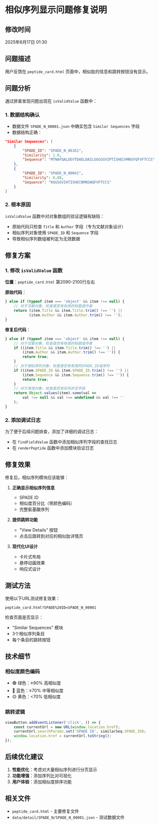 # 相似序列显示问题修复说明

## 修改时间
2025年6月17日 01:30

## 问题描述

用户反馈在 `peptide_card.html` 页面中，相似肽的信息和跳转按钮没有显示。

## 问题分析

通过排查发现问题出现在 `isValidValue` 函数中：

### 1. 数据结构确认
- 数据文件 `SPADE_N_00001.json` 中确实包含 `Similar Sequences` 字段
- 数据结构正确：
```json
"Similar Sequences": [
    {
        "SPADE_ID": "SPADE_N_06161",
        "Similarity": 1.0,
        "Sequence": "MTNAFQALDEVTDAELDAILGGGSGVIPTISHECHMNSFQFVFTCCS"
    },
    {
        "SPADE_ID": "SPADE_N_00041", 
        "Similarity": 0.88,
        "Sequence": "KGGSGVIHTISHECNMNSWQFVFTCCS"
    }
]
```

### 2. 根本原因
`isValidValue` 函数中对对象数组的验证逻辑有缺陷：
- 原始代码只检查 `Title` 和 `Author` 字段（专为文献对象设计）
- 相似序列对象使用 `SPADE_ID` 和 `Sequence` 字段
- 导致相似序列数组被判定为无效数据

## 修复方案

### 1. 修改 `isValidValue` 函数
**位置**：`peptide_card.html` 第2090-2100行左右

**原始代码**：
```javascript
} else if (typeof item === 'object' && item !== null) {
    // 对于文献对象，检查是否有有效的标题或作者
    return (item.Title && item.Title.trim() !== '') || 
           (item.Author && item.Author.trim() !== '');
}
```

**修复后代码**：
```javascript
} else if (typeof item === 'object' && item !== null) {
    // 对于文献对象，检查是否有有效的标题或作者
    if ((item.Title && item.Title.trim() !== '') || 
        (item.Author && item.Author.trim() !== '')) {
        return true;
    }
    // 对于相似序列对象，检查是否有有效的SPADE_ID或序列
    if ((item.SPADE_ID && item.SPADE_ID.trim() !== '') || 
        (item.Sequence && item.Sequence.trim() !== '')) {
        return true;
    }
    // 对于其他对象，检查是否有任何非空字段
    return Object.values(item).some(val => 
        val !== null && val !== undefined && val !== ''
    );
}
```

### 2. 添加调试日志
为了便于后续问题排查，添加了详细的调试日志：
- 在 `findFieldValue` 函数中添加相似序列字段的查找日志
- 在 `renderPeptide` 函数中添加模块验证日志

## 修复效果

修复后，相似序列模块应该能够：

1. **正确显示相似序列信息**
   - SPADE ID
   - 相似度百分比（带颜色编码）
   - 完整氨基酸序列

2. **提供跳转功能**
   - "View Details" 按钮
   - 点击后跳转到对应的相似肽详情页

3. **现代化UI设计**
   - 卡片式布局
   - 悬停动画效果
   - 响应式设计

## 测试方法

使用以下URL测试修复效果：
```
peptide_card.html?SPADE%20ID=SPADE_N_00001
```

检查页面是否显示：
- "Similar Sequences" 模块
- 3个相似序列条目
- 每个条目的跳转按钮

## 技术细节

### 相似度颜色编码
- 🟢 绿色：≥90% 高相似度
- 🔵 蓝色：≥70% 中等相似度  
- 🟡 黄色：<70% 低相似度

### 跳转逻辑
```javascript
viewButton.addEventListener('click', () => {
    const currentUrl = new URL(window.location.href);
    currentUrl.searchParams.set('SPADE ID', similarSeq.SPADE_ID);
    window.location.href = currentUrl.toString();
});
```

## 后续优化建议

1. **性能优化**：考虑对大量相似序列进行分页显示
2. **功能增强**：添加序列比对可视化
3. **用户体验**：添加相似度排序功能

## 相关文件

- `peptide_card.html` - 主要修复文件
- `data/detail/SPADE_N/SPADE_N_00001.json` - 测试数据文件 